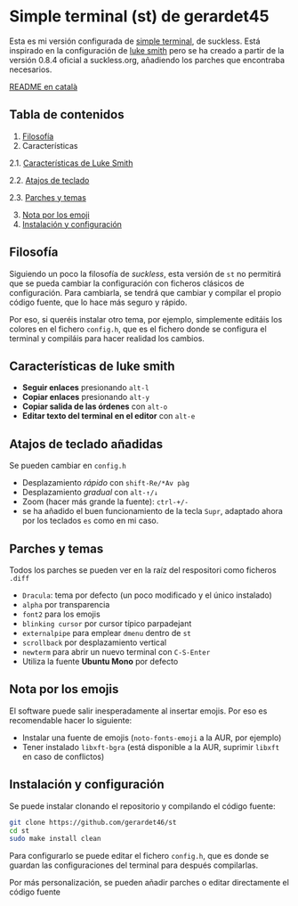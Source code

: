 # Simple terminal (st) de gerardet45

Esta es mi versión configurada de [simple terminal](https://st.suckless.org/), de suckless. Está inspirado en la configuración de [luke
smith](https://github.com/lukesmithxyz/st) pero se ha creado a partir de la versión 0.8.4 oficial a suckless.org, añadiendo los parches que encontraba necesarios.

[ README en català ](README.md)

## Tabla de contenidos
1. [ Filosofía ](#filo)
2. Características

2.1. [ Características de Luke Smith ](#luke)

2.2. [ Atajos de teclado ](#tecles)

2.3. [ Parches y temas ](#draps)

3. [ Nota por los emoji ](#emoji)
4. [ Instalación y configuración ](#make)

<a name="filo"></a>
## Filosofía
Siguiendo un poco la filosofía de _suckless_, esta versión de `st` no permitirá que se pueda cambiar la configuración con ficheros clásicos de configuración. Para cambiarla,
se tendrá que cambiar y compilar el propio código fuente, que lo hace más seguro y rápido.

Por eso, si queréis instalar otro tema, por ejemplo, simplemente editáis los colores en el fichero `config.h`, que es el fichero donde se configura el terminal y compiláis para
hacer realidad los cambios.

<a name="luke"></a>
## Características de luke smith
- **Seguir enlaces** presionando `alt-l`
- **Copiar enlaces** presionando `alt-y`
- **Copiar salida de las órdenes** con `alt-o`
- **Editar texto del terminal en el editor** con `alt-e`

<a name="tecles"></a>
## Atajos de teclado añadidas
Se pueden cambiar en `config.h`
- Desplazamiento _rápido_ con `shift-Re/*Av pàg`
- Desplazamiento _gradual_ con `alt-↑/↓`
- Zoom (hacer más grande la fuente): `ctrl-+/-`
- se ha añadido el buen funcionamiento de la tecla `Supr`, adaptado ahora por los teclados `es` como en mi caso.

<a name="draps"></a>
## Parches y temas
Todos los parches se pueden ver en la raíz del respositori como ficheros `.diff`
- `Dracula`: tema por defecto (un poco modificado y el único instalado)
- `alpha` por transparencia
- `font2` para los emojis
- `blinking cursor` por cursor típico parpadejant
- `externalpipe` para emplear `dmenu` dentro de `st`
- `scrollback` por desplazamiento vertical
- `newterm` para abrir un nuevo terminal con `C-S-Enter`
- Utiliza la fuente **Ubuntu Mono** por defecto

<a name="emoji"></a>
## Nota por los emojis
El software puede salir inesperadamente al insertar emojis. Por eso es recomendable hacer lo siguiente:
- Instalar una fuente de emojis (`noto-fonts-emoji` a la AUR, por ejemplo)
- Tener instalado `libxft-bgra` (está disponible a la AUR, suprimir `libxft` en caso de conflictos)

<a name="make"></a>
## Instalación y configuración
Se puede instalar clonando el repositorio y compilando el código fuente:
```bash
git clone https://github.com/gerardet46/st
cd st
sudo make install clean
```
Para configurarlo se puede editar el fichero `config.h`, que es donde se guardan las configuraciones del terminal para después compilarlas.

Por más personalización, se pueden añadir parches o editar directamente el código fuente
